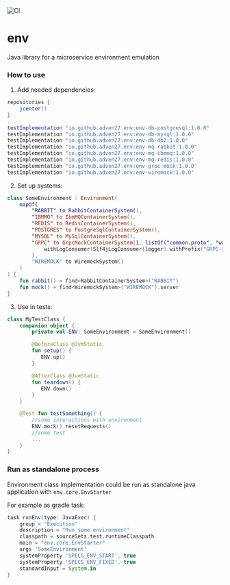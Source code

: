 ![CI](https://github.com/Adven27/env/workflows/CI/badge.svg)
# env
Java library for a microservice environment emulation


### How to use
1. Add needed dependencies:
```groovy
repositories {
    jcenter()
}
...
testImplementation "io.github.adven27.env:env-db-postgresql:1.0.0"
testImplementation "io.github.adven27.env:env-db-mysql:1.0.0"
testImplementation "io.github.adven27.env:env-db-db2:1.0.0"
testImplementation "io.github.adven27.env:env-mq-rabbit:1.0.0"
testImplementation "io.github.adven27.env:env-mq-ibmmq:1.0.0"
testImplementation "io.github.adven27.env:env-mq-redis:1.0.0"
testImplementation "io.github.adven27.env:env-grpc-mock:1.0.0"
testImplementation "io.github.adven27.env:env-wiremock:1.0.0"
```
2. Set up systems:
```kotlin
class SomeEnvironment : Environment(
    mapOf(
        "RABBIT" to RabbitContainerSystem(),
        "IBMMQ" to IbmMQContainerSystem(),
        "REDIS" to RedisContainerSystem(),
        "POSTGRES" to PostgreSqlContainerSystem(),
        "MYSQL" to MySqlContainerSystem(),
        "GRPC" to GrpcMockContainerSystem(1, listOf("common.proto", "wallet.proto")).apply {
            withLogConsumer(Slf4jLogConsumer(logger).withPrefix("GRPC-$serviceId"))
        },
        "WIREMOCK" to WiremockSystem()
    )
) {
    fun rabbit() = find<RabbitContainerSystem>("RABBIT")
    fun mock() = find<WiremockSystem>("WIREMOCK").server
}
```      
3. Use in tests:
```kotlin 
class MyTestClass {
    companion object {
        private val ENV: SomeEnvironment = SomeEnvironment() 

        @BeforeClass @JvmStatic 
        fun setup() {
           ENV.up()
        }

        @AfterClass @JvmStatic 
        fun teardown() {
           ENV.down()
        }
    }

    @Test fun testSomething() {
        //some interactions with environment
        ENV.mock().resetRequests()
        //some test
        ...
    }
} 
```

### Run as standalone process

Environment class implementation could be run as standalone java application with `env.core.EnvStarter`

For example as gradle task:
```groovy
task runEnv(type: JavaExec) {
    group = "Execution"
    description = "Run some environment"
    classpath = sourceSets.test.runtimeClasspath
    main = "env.core.EnvStarter"
    args 'SomeEnvironment'
    systemProperty 'SPECS_ENV_START', true
    systemProperty 'SPECS_ENV_FIXED', true
    standardInput = System.in
}
``` 
